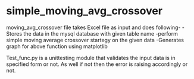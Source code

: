 # simple_moving_avg_crossover
moving_avg_crossover file takes Excel file as input and does following- 
 -Stores the data in the mysql database with given table name 
 -perform simple moving average crossover startegy on the given data 
 -Generates graph for above function using matplotlib
 
 
 Test_func.py is a unittesting module that validates the input data is in specified form or not. As well if not then the error is raising accordingly     or not.
